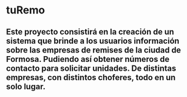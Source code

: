 # tuRemo
## Este proyecto consistirá en la creación de un sistema que brinde a los usuarios información sobre las empresas de remises de la ciudad de Formosa. Pudiendo así obtener números de contacto para solicitar unidades. De distintas empresas, con distintos choferes, todo en un solo lugar.


